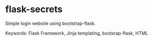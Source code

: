 # flask-secrets
Simple login website using bootstrap-flask.

Keywords: Flask Framework, Jinja templating, bootsrap-flask, HTML
